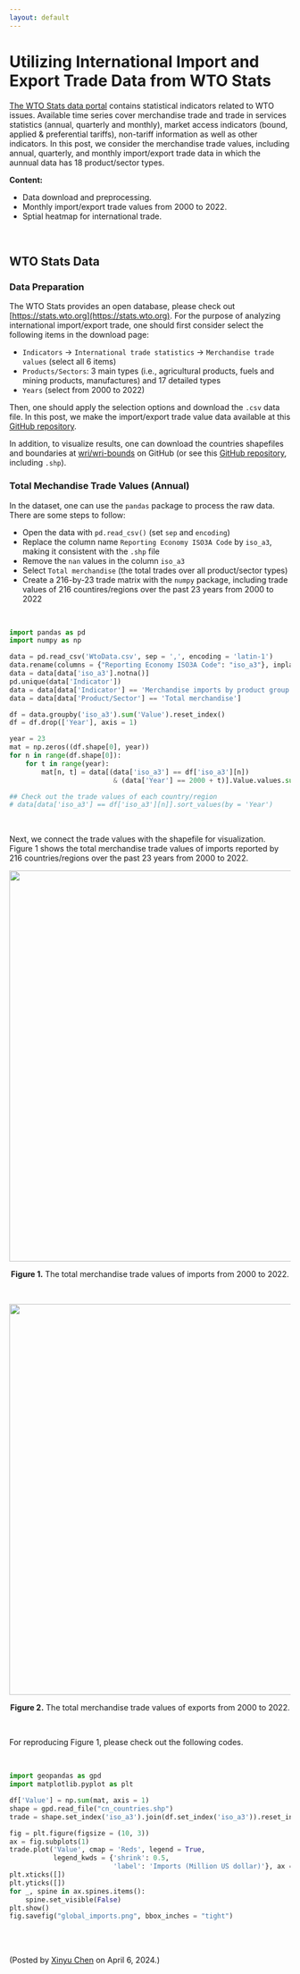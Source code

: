 ```yaml
---
layout: default
---
```


# Utilizing International Import and Export Trade Data from WTO Stats


[The WTO Stats data portal](https://data.cityofchicago.org/) contains statistical indicators related to WTO issues. Available time series cover merchandise trade and trade in services statistics (annual, quarterly and monthly), market access indicators (bound, applied & preferential tariffs), non-tariff information as well as other indicators. In this post, we consider the merchandise trade values, including annual, quarterly, and monthly import/export trade data in which the aunnual data has 18 product/sector types.

**Content:**

- Data download and preprocessing.
- Monthly import/export trade values from 2000 to 2022.
- Sptial heatmap for international trade.


<br>

## WTO Stats Data

### Data Preparation

The WTO Stats provides an open database, please check out [https://stats.wto.org](https://stats.wto.org). For the purpose of analyzing international import/export trade, one should first consider select the following items in the download page:

- `Indicators` -> `International trade statistics` -> `Merchandise trade values` (select all 6 items)
- `Products/Sectors`: 3 main types (i.e., agricultural products, fuels and mining products, manufactures) and 17 detailed types
- `Years` (select from 2000 to 2022)

Then, one should apply the selection options and download the `.csv` data file. In this post, we make the import/export trade value data available at this [GitHub repository](https://github.com/xinychen/visual-spatial-data).

In addition, to visualize results, one can download the countries shapefiles and boundaries at [wri/wri-bounds](https://github.com/wri/wri-bounds) on GitHub (or see this [GitHub repository](https://github.com/xinychen/visual-spatial-data/tree/main/international-trade/cn_countries), including `.shp`).

### Total Mechandise Trade Values (Annual)

In the dataset, one can use the `pandas` package to process the raw data. There are some steps to follow:

- Open the data with `pd.read_csv()` (set `sep` and `encoding`)
- Replace the column name `Reporting Economy ISO3A Code` by `iso_a3`, making it consistent with the `.shp` file
- Remove the `nan` values in the column `iso_a3`
- Select `Total merchandise` (the total trades over all product/sector types)
- Create a 216-by-23 trade matrix with the `numpy` package, including trade values of 216 countires/regions over the past 23 years from 2000 to 2022

<br>

```python
import pandas as pd
import numpy as np

data = pd.read_csv('WtoData.csv', sep = ',', encoding = 'latin-1')
data.rename(columns = {"Reporting Economy ISO3A Code": "iso_a3"}, inplace = True)
data = data[data['iso_a3'].notna()]
pd.unique(data['Indicator'])
data = data[data['Indicator'] == 'Merchandise imports by product group \x96 annual']
data = data[data['Product/Sector'] == 'Total merchandise']

df = data.groupby('iso_a3').sum('Value').reset_index()
df = df.drop(['Year'], axis = 1)

year = 23
mat = np.zeros((df.shape[0], year))
for n in range(df.shape[0]):
    for t in range(year):
        mat[n, t] = data[(data['iso_a3'] == df['iso_a3'][n])
                          & (data['Year'] == 2000 + t)].Value.values.sum()

## Check out the trade values of each country/region
# data[data['iso_a3'] == df['iso_a3'][n]].sort_values(by = 'Year')
```

<br>

Next, we connect the trade values with the shapefile for visualization. Figure 1 shows the total merchandise trade values of imports reported by 216 countries/regions over the past 23 years from 2000 to 2022.


<p align="center">
<img align="middle" src="https://spatiotemporal-data.github.io/images/global_imports.png" width="700" />
</p>

<p align = "center">
<b>Figure 1.</b> The total merchandise trade values of imports from 2000 to 2022.
</p>

<br>

<p align="center">
<img align="middle" src="https://spatiotemporal-data.github.io/images/global_exports.png" width="700" />
</p>

<p align = "center">
<b>Figure 2.</b> The total merchandise trade values of exports from 2000 to 2022.
</p>

<br>

For reproducing Figure 1, please check out the following codes.

<br>

```python
import geopandas as gpd
import matplotlib.pyplot as plt

df['Value'] = np.sum(mat, axis = 1)
shape = gpd.read_file("cn_countries.shp")
trade = shape.set_index('iso_a3').join(df.set_index('iso_a3')).reset_index()

fig = plt.figure(figsize = (10, 3))
ax = fig.subplots(1)
trade.plot('Value', cmap = 'Reds', legend = True,
           legend_kwds = {'shrink': 0.5,
                          'label': 'Imports (Million US dollar)'}, ax = ax)
plt.xticks([])
plt.yticks([])
for _, spine in ax.spines.items():
    spine.set_visible(False)
plt.show()
fig.savefig("global_imports.png", bbox_inches = "tight")
```

<br>


<br>
<p align="left">(Posted by <a href="https://xinychen.github.io/">Xinyu Chen</a> on April 6, 2024.)</p>
